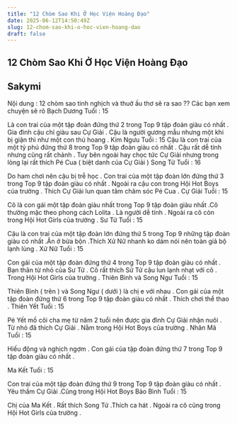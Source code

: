 ```yaml
---
title: "12 Chòm Sao Khi Ở Học Viện Hoàng Đạo"
date: 2025-06-12T14:50:49Z
slug: 12-chom-sao-khi-o-hoc-vien-hoang-dao
draft: false
---
```


## 12 Chòm Sao Khi Ở Học Viện Hoàng Đạo

## Sakymi

Nội dung : 12 chòm sao tinh nghịch và thuở ấu thơ sẽ ra sao ?? Các bạn xem chuyện sẽ rõ
Bạch Dương   Tuổi : 15

 
Là con trai của một tập đoàn đứng thứ 2 trong Top 9 tập đoàn giàu có nhất  . Gia đình cậu chỉ giàu sau Cự Giải . 
Cậu là người gương mẫu nhưng một khi bị giận thì như một con thú hoang .
Kim Ngưu  Tuổi : 15 
Cậu là con trai của một tỷ phú đứng thứ 8 trong Top 9 tập đoàn giàu có nhất . Cậu rất dễ tính nhưng cũng rất chảnh . Tuy bên ngoài hay chọc tức Cự Giải nhưng trong lòng lại rất thích Pé Cua ( biệt danh của Cự Giải )
Song Tử  Tuổi : 16

 
Do ham chơi nên cậu bị trễ học . Con trai của một tập đoàn lớn đứng thứ 3 trong Top 9 tập đoàn giàu có nhất . Ngoài ra cậu con trong Hội Hot Boys của trường . Thích Cự Giải lun quan tâm chăm sóc Pé Cua .
Cự Giải  Tuổi : 15

Cô là con gái một tập đoàn giàu nhất trong Top 9 tập đoàn giàu nhất .Cô thường mặc theo phong cách Lolita . Là người dễ tính . Ngoài ra cô còn trong Hội Hot Girls của trường .
Sư Tử  Tuổi : 15

 
Cậu là con trai của một tập đoàn lớn đứng thứ 5 trong Top 9 những tập đoàn giàu có nhất .Ăn ở bừa bộn .Thích Xử Nữ nhanh ko dám nói nên toàn giả bộ lạnh lùng .
Xử Nữ  Tuổi : 15

Con gái của một tập đoàn đứng thứ 4 trong Top 9 tập đoàn giàu có nhất . Bạn thân từ nhỏ của Sư Tử . Cô rất thích Sử Tử cậu lun lạnh nhạt với cô . Trong Hội Hot Girls của trường .
Thiên Bình và Song Ngư  Tuổi : 15

 
Thiên Bình ( trên ) và Song Ngư ( dưới ) là chị e với nhau . Con gái của một tập đoàn đứng thứ 6 trong Top 9 tập đoàn giàu có nhất . Thích chơi thể thao .
Thiên Yết  Tuổi : 15

 
Pé Yết mồ côi cha mẹ từ năm 2 tuổi nên được gia đình Cự Giải nhận nuôi . Từ nhỏ đã thích Cự Giải . Nằm trong Hội Hot Boys của trường .
Nhân Mã  Tuổi : 15

Hiếu động và nghịch ngợm . Con gái của tập đoàn đứng thứ 7 trong Top 9 tập đoàn giàu có nhất .
 
Ma Kết   Tuổi : 15

Con trai của một tập đoàn đứng thứ 9 trong Top 9 tập đoàn giàu có nhất . Yêu thầm Cự Giải .Cũng trong Hội Hot Boys
Bảo Bình  Tuổi : 15

 
Chị của Ma Kết . Rất thích Song Tử .Thích ca hát . Ngoài ra cô cũng trong Hội Hot Girls của trường .